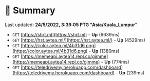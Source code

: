 # 📖 Summary
Last updated: **24/5/2022, 3:39:05 PTG "Asia/Kuala_Lumpur"**

- `GET` [https://shrt.ml](https://shrt.ml) - **Up** (6639ms)
- `GET` [https://hst.aytea.ml/](https://hst.aytea.ml/) - **Up** (4529ms)
- `GET` [https://color.aytea.ml/4b31d6.png](https://color.aytea.ml/4b31d6.png) - **Up** (1380ms)
- `GET` [https://memeapi.aytea14.repl.co/gimme](https://memeapi.aytea14.repl.co/gimme) - **Up** (774ms)
- `GET` [https://teledrivemy.herokuapp.com/dashboard](https://teledrivemy.herokuapp.com/dashboard) - **Up** (239ms)
